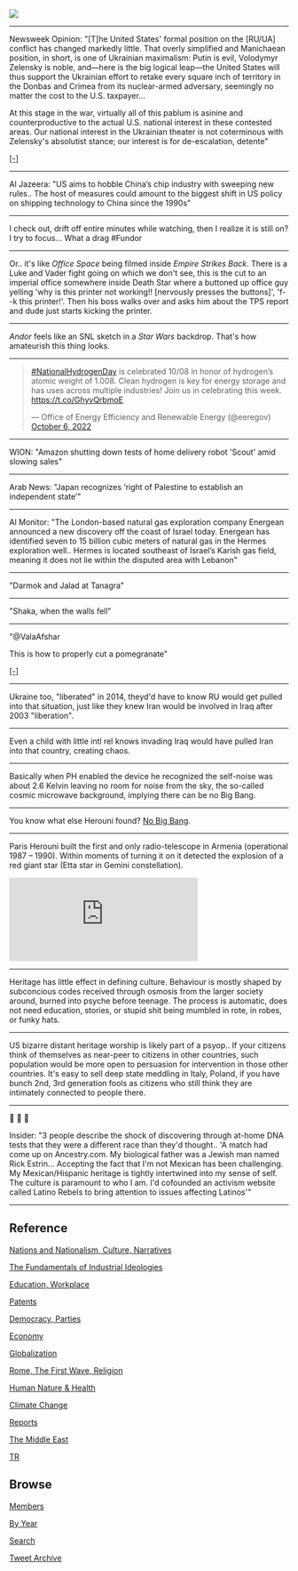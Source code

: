 <img src="https://drive.google.com/uc?export=view&id=1B2wf9R7AMH1d7Vw6e2mucLbIQ5NSjir7"/>

---

Newsweek Opinion: "[T]he United States' formal position on the [RU/UA]
conflict has changed markedly little. That overly simplified and
Manichaean position, in short, is one of Ukrainian maximalism: Putin
is evil, Volodymyr Zelensky is noble, and—here is the big logical
leap—the United States will thus support the Ukrainian effort to
retake every square inch of territory in the Donbas and Crimea from
its nuclear-armed adversary, seemingly no matter the cost to the
U.S. taxpayer...

At this stage in the war, virtually all of this pablum is asinine and
counterproductive to the actual U.S. national interest in these
contested areas. Our national interest in the Ukrainian theater is not
coterminous with Zelensky's absolutist stance; our interest is for
de-escalation, detente"

[[-]](https://www.newsweek.com/us-needs-change-course-right-now-ukraine-opinion-1749740)

---

Al Jazeera: "US aims to hobble China’s chip industry with sweeping new
rules.. The host of measures could amount to the biggest shift in US
policy on shipping technology to China since the 1990s"

---

I check out, drift off entire minutes while watching, then I realize
it is still on? I try to focus... What a drag \#Fundor

---

Or.. it's like *Office Space* being filmed inside *Empire Strikes
Back*. There is a Luke and Vader fight going on which we don't see,
this is the cut to an imperial office somewhere inside Death Star
where a buttoned up office guy yelling 'why is this printer not
working!!  [nervously presses the buttons]', 'f--k this
printer!'. Then his boss walks over and asks him about the TPS report
and dude just starts kicking the printer.

---

*Andor* feels like an SNL sketch in a *Star Wars* backdrop. That's how
amateurish this thing looks.

---

<blockquote class="twitter-tweet"><p lang="en" dir="ltr"><a href="https://twitter.com/hashtag/NationalHydrogenDay?src=hash&amp;ref_src=twsrc%5Etfw">#NationalHydrogenDay</a> is celebrated 10/08 in honor of hydrogen’s atomic weight of 1.008. Clean hydrogen is key for energy storage and has uses across multiple industries! Join us in celebrating this week. <a href="https://t.co/GhyvQrbmoE">https://t.co/GhyvQrbmoE</a></p>&mdash; Office of Energy Efficiency and Renewable Energy (@eeregov) <a href="https://twitter.com/eeregov/status/1578043263910612993?ref_src=twsrc%5Etfw">October 6, 2022</a></blockquote> <script async src="https://platform.twitter.com/widgets.js" charset="utf-8"></script>

---

WION: "Amazon shutting down tests of home delivery robot 'Scout' amid slowing
sales"

---

Arab News: "Japan recognizes ‘right of Palestine to establish an
independent state’"

---

Al Monitor: "The London-based natural gas exploration company Energean
announced a new discovery off the coast of Israel today. Energean has
identified seven to 15 billion cubic meters of natural gas in the
Hermes exploration well.. Hermes is located southeast of Israel’s
Karish gas field, meaning it does not lie within the disputed area
with Lebanon"

---

"Darmok and Jalad at Tanagra"

---

"Shaka, when the walls fell"

---

"@ValaAfshar

This is how to properly cut a pomegranate"

[[-]](https://twitter.com/ValaAfshar/status/1578161108099399682)

---

Ukraine too, "liberated" in 2014, theyd'd have to know RU would get
pulled into that situation, just like they knew Iran would be involved
in Iraq after 2003 "liberation". 

---

Even a child with little intl rel knows invading Iraq would have
pulled Iran into that country, creating chaos. 

---

Basically when PH enabled the device he recognized the self-noise was
about 2.6 Kelvin leaving no room for noise from the sky, the so-called
cosmic microwave background, implying there can be no Big Bang.

---

You know what else Herouni found? [No Big Bang](2022/10/herouni.html).

---

Paris Herouni built the first and only radio-telescope in Armenia
(operational 1987 – 1990). Within moments of turning it on it detected
the explosion of a red giant star (Etta star in Gemini constellation).

<iframe width="340" src="https://www.youtube.com/embed/WAx9Z9DyMHY?start=67&end=174" title="Reviving Armenia’s forgotten space giant: ROT54 | Witness Documentary" frameborder="0" allow="accelerometer; autoplay; clipboard-write; encrypted-media; gyroscope; picture-in-picture" allowfullscreen></iframe>

---

Heritage has little effect in defining culture. Behaviour is mostly
shaped by subconcious codes received through osmosis from the larger
society around, burned into psyche before teenage. The process is
automatic, does not need education, stories, or stupid shit being
mumbled in rote, in robes, or funky hats.

---

US bizarre distant heritage worship is likely part of a psyop.. If
your citizens think of themselves as near-peer to citizens in other
countries, such population would be more open to persuasion for
intervention in those other countries. It's easy to sell deep state
meddling in Italy, Poland, if you have bunch 2nd, 3rd generation fools
as citizens who still think they are intimately connected to people
there.

---

🤣 🤣 🤣 

Insider: "3 people describe the shock of discovering through at-home
DNA tests that they were a different race than they'd thought.. 'A
match had come up on Ancestry.com. My biological father was a Jewish
man named Rick Estrin... Accepting the fact that I'm not Mexican has
been challenging. My Mexican/Hispanic heritage is tightly intertwined
into my sense of self. The culture is paramount to who I am. I'd
cofounded an activism website called Latino Rebels to bring attention
to issues affecting Latinos'"

---

## Reference

[Nations and Nationalism, Culture, Narratives](2013/02/nations-and-nationalism.html)

[The Fundamentals of Industrial Ideologies](2011/04/fundamentals-of-industrial-ideologies.html)

[Education, Workplace](2017/09/education-workplace.html)

[Patents](2018/09/patents.html)

[Democracy, Parties](2016/11/democracy.html)

[Economy](2018/05/economy.html)

[Globalization](2018/09/globalization.html)

[Rome, The First Wave, Religion](2017/12/rome.html)

[Human Nature & Health](2020/07/human-nature.html)

[Climate Change](2018/12/climate.html)

[Reports](2019/05/reports.html)

[The Middle East](2019/07/middleeast.html)

[TR](../tr)

## Browse

[Members](2022/08/members.html)

[By Year](years.html)

[Search](search.html)

[Tweet Archive](tweets/index.html)



